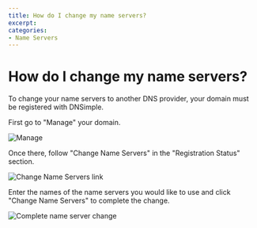 ```yaml
---
title: How do I change my name servers?
excerpt: 
categories:
- Name Servers
---
```


# How do I change my name servers?

To change your name servers to another DNS provider, your domain must be registered with DNSimple. 

First go to "Manage" your domain.

![Manage](http://f.cl.ly/items/22072R2m1o2I3z0u0P0I/Image%202013.11.29%209%3A30%3A26%20AM.png)

Once there, follow "Change Name Servers" in the "Registration Status" section.

![Change Name Servers link](http://f.cl.ly/items/3i0Q3N3K1N1L1I3o011F/Image%202013.11.29%209%3A32%3A24%20AM.png)

Enter the names of the name servers you would like to use and click "Change Name Servers" to complete the change.

![Complete name server change](http://f.cl.ly/items/0R0Z1l3B1K34473a3I3P/Image%202013.11.29%209%3A33%3A23%20AM.png)
